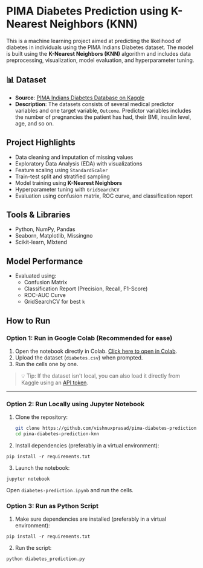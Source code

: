 # PIMA Diabetes Prediction using K-Nearest Neighbors (KNN)

This is a machine learning project aimed at predicting the likelihood of diabetes in individuals using the PIMA Indians Diabetes dataset. The model is built using the **K-Nearest Neighbors (KNN)** algorithm and includes data preprocessing, visualization, model evaluation, and hyperparameter tuning.

## 📊 Dataset

- **Source**: [PIMA Indians Diabetes Database on Kaggle](https://www.kaggle.com/datasets/uciml/pima-indians-diabetes-database)
- **Description**: The datasets consists of several medical predictor variables and one target variable, `Outcome`. Predictor variables includes the number of pregnancies the patient has had, their BMI, insulin level, age, and so on.

## Project Highlights

- Data cleaning and imputation of missing values
- Exploratory Data Analysis (EDA) with visualizations
- Feature scaling using `StandardScaler`
- Train-test split and stratified sampling
- Model training using **K-Nearest Neighbors**
- Hyperparameter tuning with `GridSearchCV`
- Evaluation using confusion matrix, ROC curve, and classification report

## Tools & Libraries

- Python, NumPy, Pandas
- Seaborn, Matplotlib, Missingno
- Scikit-learn, Mlxtend

## Model Performance

- Evaluated using:
  - Confusion Matrix
  - Classification Report (Precision, Recall, F1-Score)
  - ROC-AUC Curve
  - GridSearchCV for best `k`

## How to Run

###  Option 1: Run in Google Colab (Recommended for ease)
1. Open the notebook directly in Colab. [Click here to open in Colab](https://githubtocolab.com/vishnuxprasad/pima-diabetes-prediction-knn/blob/main/diabetes_prediction.ipynb).
2. Upload the dataset (`diabetes.csv`) when prompted.
3. Run the cells one by one.

> 💡 Tip: If the dataset isn't local, you can also load it directly from Kaggle using an [API token](https://www.kaggle.com/docs/api#interacting-with-datasets).

---

###  Option 2: Run Locally using Jupyter Notebook
1. Clone the repository:
   ```bash
   git clone https://github.com/vishnuxprasad/pima-diabetes-prediction-knn.git
   cd pima-diabetes-prediction-knn
2. Install dependencies (preferably in a virtual environment):
   
```
pip install -r requirements.txt
```
3. Launch the notebook:

```
jupyter notebook
```
Open `diabetes-prediction.ipynb` and run the cells.

### Option 3: Run as Python Script
1. Make sure dependencies are installed (preferably in a virtual environment):

```
pip install -r requirements.txt
```
2. Run the script:

```
python diabetes_prediction.py
```

